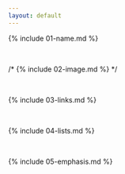 ```yaml
---
layout: default
---
```


{% include 01-name.md %}

<br>

/* {% include 02-image.md %} */

<br>

{% include 03-links.md %}

<br>

{% include 04-lists.md %}

<br>

{% include 05-emphasis.md %}
